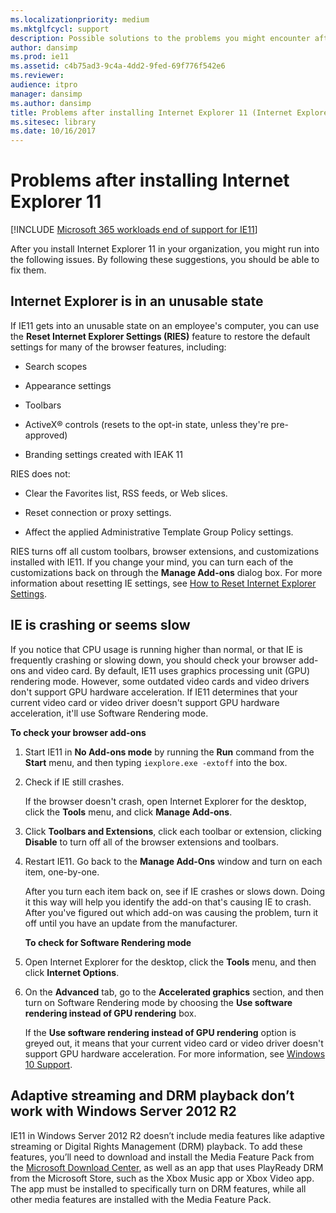 ```yaml
---
ms.localizationpriority: medium
ms.mktglfcycl: support
description: Possible solutions to the problems you might encounter after installing IE11, such as crashing or seeming slow, getting into an unusable state, or problems with adaptive streaming and DRM playback.
author: dansimp
ms.prod: ie11
ms.assetid: c4b75ad3-9c4a-4dd2-9fed-69f776f542e6
ms.reviewer: 
audience: itpro
manager: dansimp
ms.author: dansimp
title: Problems after installing Internet Explorer 11 (Internet Explorer 11 for IT Pros)
ms.sitesec: library
ms.date: 10/16/2017
---
```



# Problems after installing Internet Explorer 11

[!INCLUDE [Microsoft 365 workloads end of support for IE11](../includes/microsoft-365-ie-end-of-support.md)]

After you install Internet Explorer 11 in your organization, you might run into the following issues. By following these suggestions, you should be able to fix them.

## Internet Explorer is in an unusable state
If IE11 gets into an unusable state on an employee's computer, you can use the **Reset Internet Explorer Settings (RIES)** feature to restore the default settings for many of the browser features, including:

-   Search scopes

-   Appearance settings

-   Toolbars

-   ActiveX® controls (resets to the opt-in state, unless they're pre-approved)

-   Branding settings created with IEAK 11

RIES does not:

-   Clear the Favorites list, RSS feeds, or Web slices.

-   Reset connection or proxy settings.

-   Affect the applied Administrative Template Group Policy settings.

RIES turns off all custom toolbars, browser extensions, and customizations installed with IE11. If you change your mind, you can turn each of the customizations back on through the **Manage Add-ons** dialog box. For more information about resetting IE settings, see [How to Reset Internet Explorer Settings](https://go.microsoft.com/fwlink/p/?LinkId=214528).

## IE is crashing or seems slow
If you notice that CPU usage is running higher than normal, or that IE is frequently crashing or slowing down, you should check your browser add-ons and video card. By default, IE11 uses graphics processing unit (GPU) rendering mode. However, some outdated video cards and video drivers don't support GPU hardware acceleration. If IE11 determines that your current video card or video driver doesn't support GPU hardware acceleration, it'll use Software Rendering mode.

 **To check your browser add-ons**

1. Start IE11 in **No Add-ons mode** by running the **Run** command from the **Start** menu, and then typing `iexplore.exe -extoff` into the box.

2. Check if IE still crashes.<p>
   If the browser doesn't crash, open Internet Explorer for the desktop, click the **Tools** menu, and click **Manage Add-ons**.

3. Click **Toolbars and Extensions**, click each toolbar or extension, clicking **Disable** to turn off all of the browser extensions and toolbars.

4. Restart IE11. Go back to the **Manage Add-Ons** window and turn on each item, one-by-one.<p>
   After you turn each item back on, see if IE crashes or slows down. Doing it this way will help you identify the add-on that's causing IE to crash. After you've figured out which add-on was causing the problem, turn it off until you have an update from the manufacturer.

   **To check for Software Rendering mode**

5. Open Internet Explorer for the desktop, click the **Tools** menu, and then click **Internet Options**.

6. On the **Advanced** tab, go to the **Accelerated graphics** section, and then turn on Software Rendering mode by choosing the **Use software rendering instead of GPU rendering** box.<p>
   If the **Use software rendering instead of GPU rendering** option is greyed out, it means that your current video card or video driver doesn't support GPU hardware acceleration. For more information, see [Windows 10 Support](https://go.microsoft.com/fwlink/?LinkId=746588).

## Adaptive streaming and DRM playback don’t work with Windows Server 2012 R2
IE11 in Windows Server 2012 R2 doesn’t include media features like adaptive streaming or Digital Rights Management (DRM) playback. To add these features, you’ll need to download and install the Media Feature Pack from the [Microsoft Download Center](https://go.microsoft.com/fwlink/p/?LinkId=320789), as well as an app that uses PlayReady DRM from the Microsoft Store, such as the Xbox Music app or Xbox Video app. The app must be installed to specifically turn on DRM features, while all other media features are installed with the Media Feature Pack.

 

 



